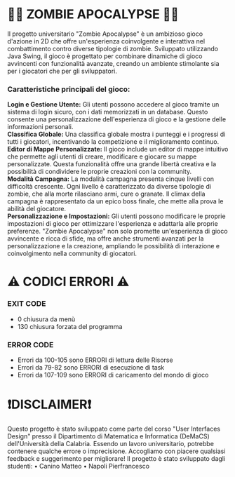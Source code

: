 # 🧟‍♂️ ZOMBIE APOCALYPSE 🧟‍♂️
Il progetto universitario "Zombie Apocalypse" è un ambizioso gioco d'azione in 2D che offre un'esperienza coinvolgente e interattiva nel combattimento contro diverse tipologie di zombie. Sviluppato utilizzando Java Swing, il gioco è progettato per combinare dinamiche di gioco avvincenti con funzionalità avanzate, creando un ambiente stimolante sia per i giocatori che per gli sviluppatori.

<h3>Caratteristiche principali del gioco:</h3>
<strong>Login e Gestione Utente:</strong> Gli utenti possono accedere al gioco tramite un sistema di login sicuro, con i dati memorizzati in un database. Questo consente una personalizzazione dell'esperienza di gioco e la gestione delle informazioni personali.<br>
<strong>Classifica Globale:</strong> Una classifica globale mostra i punteggi e i progressi di tutti i giocatori, incentivando la competizione e il miglioramento continuo.<br>
<strong>Editor di Mappe Personalizzate:</strong> Il gioco include un editor di mappe intuitivo che permette agli utenti di creare, modificare e giocare su mappe personalizzate. Questa funzionalità offre una grande libertà creativa e la possibilità di condividere le proprie creazioni con la community.<br>
<strong>Modalità Campagna:</strong> La modalità campagna presenta cinque livelli con difficoltà crescente. Ogni livello è caratterizzato da diverse tipologie di zombie, che alla morte rilasciano armi, cure o granate. Il climax della campagna è rappresentato da un epico boss finale, che mette alla prova le abilità del giocatore.<br>
<strong>Personalizzazione e Impostazioni:</strong> Gli utenti possono modificare le proprie impostazioni di gioco per ottimizzare l'esperienza e adattarla alle proprie preferenze.
"Zombie Apocalypse" non solo promette un'esperienza di gioco avvincente e ricca di sfide, ma offre anche strumenti avanzati per la personalizzazione e la creazione, ampliando le possibilità di interazione e coinvolgimento nella community di giocatori.

# ⚠️ CODICI ERRORI ⚠️
<h3>EXIT CODE</h3>
<ul>
  <li>0 chiusura da menù</li>
  <li>130 chiusura forzata del programma</li>
</ul>

<h3>ERROR CODE</h3>
<ul>
  <li>Errori da 100-105 sono ERRORI di lettura delle Risorse</li>
  <li>Errori da 79-82 sono ERRORI di esecuzione di task</li>
  <li>Errori da 107-109 sono ERRORI di caricamento del mondo di gioco</li>
</ul>

# ❗️DISCLAIMER❗️
Questo progetto è stato sviluppato come parte del corso "User Interfaces Design" presso il Dipartimento di Matematica e Informatica (DeMaCS) dell'Università della Calabria. Essendo un lavoro universitario, potrebbe contenere qualche errore o imprecisione. Accogliamo con piacere qualsiasi feedback e suggerimento per migliorare! Il progetto è stato sviluppato dagli studenti:
  • Canino Matteo
  • Napoli Pierfrancesco
